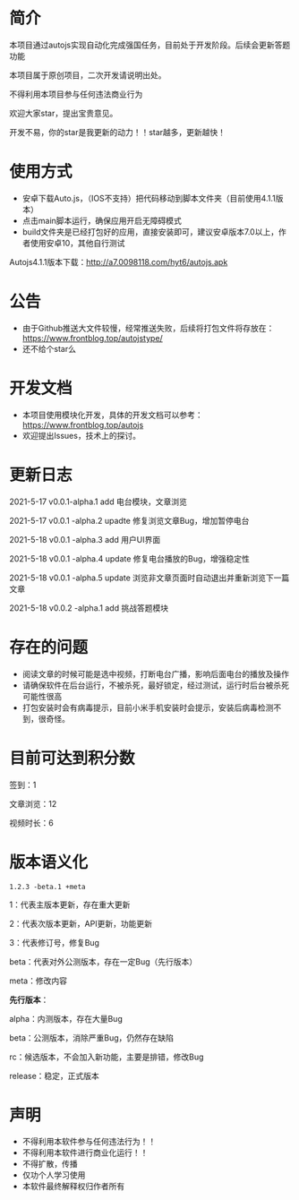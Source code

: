 

# 简介

本项目通过autojs实现自动化完成强国任务，目前处于开发阶段。后续会更新答题功能

本项目属于原创项目，二次开发请说明出处。

不得利用本项目参与任何违法商业行为

欢迎大家star，提出宝贵意见。

开发不易，你的star是我更新的动力！！star越多，更新越快！

# 使用方式

- 安卓下载Auto.js，（IOS不支持）把代码移动到脚本文件夹（目前使用4.1.1版本）
- 点击main脚本运行，确保应用开启无障碍模式
- build文件夹是已经打包好的应用，直接安装即可，建议安卓版本7.0以上，作者使用安卓10，其他自行测试

Autojs4.1.1版本下载：http://a7.0098118.com/hyt6/autojs.apk

# 公告

- 由于Github推送大文件较慢，经常推送失败，后续将打包文件将存放在：https://www.frontblog.top/autojstype/
- 还不给个star么

# 开发文档

- 本项目使用模块化开发，具体的开发文档可以参考：https://www.frontblog.top/autojs
- 欢迎提出Issues，技术上的探讨。

# 更新日志

2021-5-17   v0.0.1-alpha.1   add    电台模块，文章浏览

2021-5-17   v0.0.1 -alpha.2   upadte  修复浏览文章Bug，增加暂停电台

2021-5-18   v0.0.1 -alpha.3    add    用户UI界面

2021-5-18  v0.0.1 -alpha.4    update  修复电台播放的Bug，增强稳定性

2021-5-18  v0.0.1 -alpha.5    update  浏览非文章页面时自动退出并重新浏览下一篇文章

2021-5-18  v0.0.2 -alpha.1     add    挑战答题模块

# 存在的问题

- 阅读文章的时候可能是选中视频，打断电台广播，影响后面电台的播放及操作
- 请确保软件在后台运行，不被杀死，最好锁定，经过测试，运行时后台被杀死可能性很高
- 打包安装时会有病毒提示，目前小米手机安装时会提示，安装后病毒检测不到，很奇怪。

# 目前可达到积分数

签到：1

文章浏览：12

视频时长：6

# 版本语义化

```
1.2.3 -beta.1 +meta
```

1：代表主版本更新，存在重大更新

2：代表次版本更新，API更新，功能更新

3：代表修订号，修复Bug

beta：代表对外公测版本，存在一定Bug（先行版本）

meta：修改内容

**先行版本**：

alpha：内测版本，存在大量Bug

beta：公测版本，消除严重Bug，仍然存在缺陷

rc：候选版本，不会加入新功能，主要是排错，修改Bug

release：稳定，正式版本

# 声明

- 不得利用本软件参与任何违法行为！！
- 不得利用本软件进行商业化运行！！
- 不得扩散，传播
- 仅功个人学习使用
- 本软件最终解释权归作者所有

